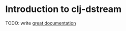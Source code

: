 # Introduction to clj-dstream

TODO: write [great documentation](http://jacobian.org/writing/what-to-write/)
